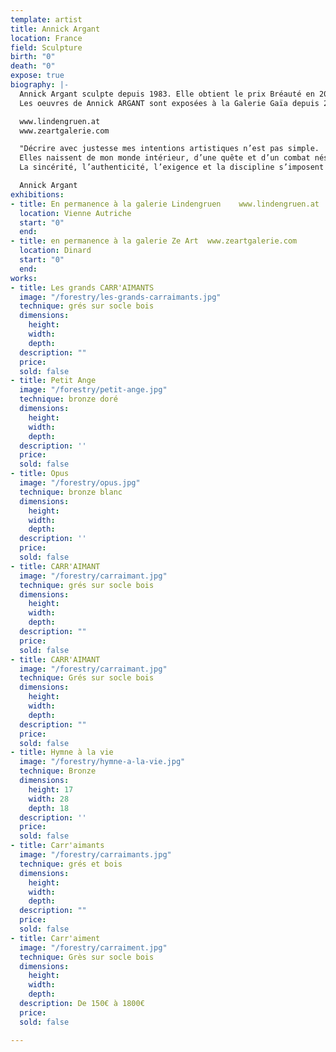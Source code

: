 ```yaml
---
template: artist
title: Annick Argant
location: France
field: Sculpture
birth: "0"
death: "0"
expose: true
biography: |-
  Annick Argant sculpte depuis 1983. Elle obtient le prix Bréauté en 2007 par l'Académie Française des Beaux Arts pour son oeuvre l'Oiseau-enclume.
  Les oeuvres de Annick ARGANT sont exposées à la Galerie Gaïa depuis 2016 et par les galeries Lindengruen à Wien (Autriche) et Ze Art à Dinard.

  www.lindengruen.at
  www.zeartgalerie.com

  "Décrire avec justesse mes intentions artistiques n’est pas simple.
  Elles naissent de mon monde intérieur, d’une quête et d’un combat nés d’un monde qui m’entoure, une nostalgie de l’idéal et des nobles inspirations de l’esprit.
  La sincérité, l’authenticité, l’exigence et la discipline s’imposent dans toutes mes recherches artistiques. Elles me conduisent à cet éclairage, à cette révélation de l’essentiel là ou la simplicité tutoie la complexité, là ou la beauté tutoie la laideur, là ou la douceur tutoie la cruauté pour ensuite offrir à ce monde extérieur un jardin silencieux, sensible et subtil où pousse un équilibre fragile, un besoin vital de l’existence telle que l’espérance, la beauté et l’amour."

  Annick Argant
exhibitions:
- title: En permanence à la galerie Lindengruen    www.lindengruen.at
  location: Vienne Autriche
  start: "0"
  end:
- title: en permanence à la galerie Ze Art  www.zeartgalerie.com
  location: Dinard
  start: "0"
  end:
works:
- title: Les grands CARR'AIMANTS
  image: "/forestry/les-grands-carraimants.jpg"
  technique: grés sur socle bois
  dimensions:
    height:
    width:
    depth:
  description: ""
  price:
  sold: false
- title: Petit Ange
  image: "/forestry/petit-ange.jpg"
  technique: bronze doré
  dimensions:
    height:
    width:
    depth:
  description: ''
  price:
  sold: false
- title: Opus
  image: "/forestry/opus.jpg"
  technique: bronze blanc
  dimensions:
    height:
    width:
    depth:
  description: ''
  price:
  sold: false
- title: CARR'AIMANT
  image: "/forestry/carraimant.jpg"
  technique: grés sur socle bois
  dimensions:
    height:
    width:
    depth:
  description: ""
  price:
  sold: false
- title: CARR'AIMANT
  image: "/forestry/carraimant.jpg"
  technique: Grés sur socle bois
  dimensions:
    height:
    width:
    depth:
  description: ""
  price:
  sold: false
- title: Hymne à la vie
  image: "/forestry/hymne-a-la-vie.jpg"
  technique: Bronze
  dimensions:
    height: 17
    width: 28
    depth: 18
  description: ''
  price:
  sold: false
- title: Carr'aimants
  image: "/forestry/carraimants.jpg"
  technique: grés et bois
  dimensions:
    height:
    width:
    depth:
  description: ""
  price:
  sold: false
- title: Carr'aiment
  image: "/forestry/carraiment.jpg"
  technique: Grès sur socle bois
  dimensions:
    height:
    width:
    depth:
  description: De 150€ à 1800€
  price:
  sold: false

---
```


